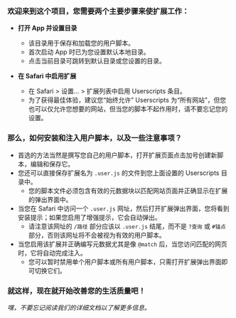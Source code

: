 ### 欢迎来到这个项目，您需要两个主要步骤来使扩展工作：

- **打开 App 并设置目录**

  - 该目录用于保存和加载您的用户脚本。
  - 首次启动 App 时已为您设置默认本地目录。
  - 点击当前目录可跳转到默认目录或您设置的目录。

- **在 Safari 中启用扩展**

  - 在 Safari > 设置... > 扩展列表中启用 Userscripts 条目。
  - 为了获得最佳体验，建议您“始终允许” Userscripts 为“所有网站”，但您也可以仅允许您想要的网站，但当您的脚本不起作用时，请不要忘记您的设置。

### 那么，如何安装和注入用户脚本，以及一些注意事项？

- 首选的方法当然是撰写您自己的用户脚本，打开扩展页面点击加号创建新脚本，编辑和保存它。
- 您还可以直接保存扩展名为 `.user.js` 的文件到您上面设置的 Userscripts 目录中。
  - 您的脚本文件必须包含有效的元数据块以匹配网站页面并正确显示在扩展的弹出界面中。
- 当您在 Safari 中访问一个 `.user.js` 网址，然后打开扩展弹出界面，您将看到安装提示；如果您启用了增强提示，它会自动弹出。
  - 请注意该网址的 `/路径` 部分应该以 `.user.js` 结尾，而不是 `?查询` 或 `#锚点` 部分，否则该网址将不会被视为有效的用户脚本。
- 当您启用该扩展并正确编写元数据尤其是像 `@match` 后，当您访问匹配的网页时，它将自动完成注入。
  - 您可以暂时禁用单个用户脚本或所有用户脚本，只需打开扩展弹出界面即可切换它们。

### 就这样，现在就开始改善您的生活质量吧！

_嘿，不要忘记阅读我们的详细文档以了解更多信息。_
